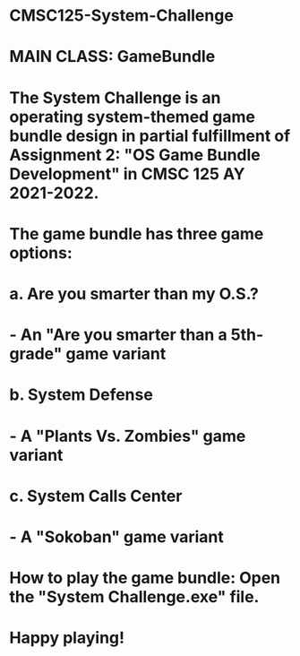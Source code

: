 # CMSC125-System-Challenge

# MAIN CLASS: GameBundle

# The System Challenge is an operating system-themed game bundle design in partial fulfillment of Assignment 2: "OS Game Bundle Development" in CMSC 125 AY 2021-2022.

# The game bundle has three game options:
# a. Are you smarter than my O.S.? 
#   - An "Are you smarter than a 5th-grade" game variant
# b. System Defense
#   - A "Plants Vs. Zombies" game variant
# c. System Calls Center
#   - A "Sokoban" game variant

# How to play the game bundle: Open the "System Challenge.exe" file.

# Happy playing!